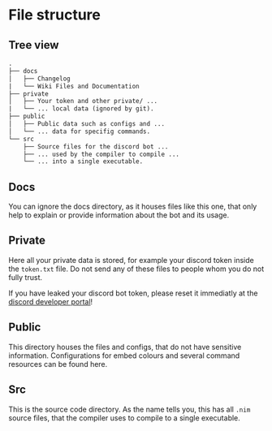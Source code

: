 # File structure

## Tree view

```txt
.
├── docs
│   ├── Changelog
|   └── Wiki Files and Documentation
├── private
│   ├── Your token and other private/ ...
|   └── ... local data (ignored by git).
├── public
│   ├── Public data such as configs and ...
│   └── ... data for specifig commands.
└── src
    ├── Source files for the discord bot ...
    ├── ... used by the compiler to compile ...
    └── ... into a single executable.
```

## Docs

You can ignore the docs directory, as it houses files like this one, that only help to explain or provide information about the bot and its usage.

## Private

Here all your private data is stored, for example your discord token inside the `token.txt` file. Do not send any of these files to people whom you do not fully trust.

If you have leaked your discord bot token, please reset it immediatly at the [discord developer portal](https://discord.com/developers/applications)!

## Public

This directory houses the files and configs, that do not have sensitive information. Configurations for embed colours and several command resources can be found here.

## Src

This is the source code directory. As the name tells you, this has all `.nim` source files, that the compiler uses to compile to a single executable.
